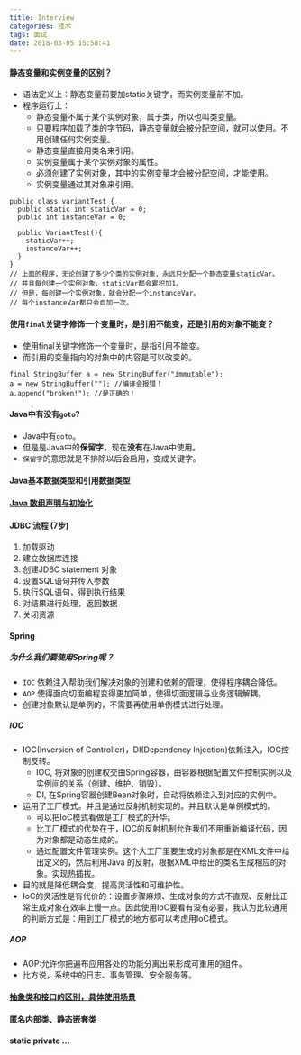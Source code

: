 ```yaml
---
title: Interview
categories: 技术
tags: 面试
date: 2018-03-05 15:58:41
---
```


#### 静态变量和实例变量的区别？
- 语法定义上：静态变量前要加static关键字，而实例变量前不加。
- 程序运行上：
  - 静态变量不属于某个实例对象，属于类，所以也叫类变量。
  - 只要程序加载了类的字节码，静态变量就会被分配空间，就可以使用。不用创建任何实例变量。
  - 静态变量直接用类名来引用。
  - 实例变量属于某个实例对象的属性。
  - 必须创建了实例对象，其中的实例变量才会被分配空间，才能使用。
  - 实例变量通过其对象来引用。

```
public class variantTest {
  public static int staticVar = 0;
  public int instanceVar = 0;

  public VariantTest(){
    staticVar++;
    instanceVar++;
  }
}
// 上面的程序，无论创建了多少个类的实例对象，永远只分配一个静态变量staticVar。
// 并且每创建一个实例对象，staticVar都会累积加1。
// 但是，每创建一个实例对象，就会分配一个instanceVar。
// 每个instanceVar都只会自加一次。
```

<!--more-->

#### 使用`final`关键字修饰一个变量时，是引用不能变，还是引用的对象不能变？
- 使用final关键字修饰一个变量时，是指引用不能变。
- 而引用的变量指向的对象中的内容是可以改变的。

```
final StringBuffer a = new StringBuffer("immutable");
a = new StringBuffer(""); //编译会报错！
a.append("broken!"); //是正确的！
```

#### Java中有没有`goto`?
- Java中有`goto`。
- 但是是Java中的**保留字**，现在**没有**在Java中使用。
- `保留字`的意思就是不排除以后会启用，变成关键字。

#### Java基本数据类型和引用数据类型

#### [Java 数组声明与初始化](https://echoguan.coding.me/2018/03/27/Java%E6%95%B0%E7%BB%84%E5%A3%B0%E6%98%8E%E4%B8%8E%E5%88%9D%E5%A7%8B%E5%8C%96/)

#### JDBC 流程 (7步)
  1. 加载驱动
  2. 建立数据库连接
  3. 创建JDBC statement 对象
  4. 设置SQL语句并传入参数
  5. 执行SQL语句，得到执行结果
  6. 对结果进行处理，返回数据
  7. 关闭资源


####  Spring
##### 为什么我们要使用Spring呢？
- `IOC` 依赖注入帮助我们解决对象的创建和依赖的管理，使得程序耦合降低。
- `AOP` 使得面向切面编程变得更加简单，使得切面逻辑与业务逻辑解耦。
- 创建对象默认是单例的，不需要再使用单例模式进行处理。

##### IOC
- IOC(Inversion of Controller)，DI(Dependency Injection)依赖注入，IOC控制反转。
  - IOC, 将对象的创建权交由Spring容器，由容器根据配置文件控制实例以及实例间的关系（创建、维护、销毁）。
  - DI, 在Spring容器创建Bean对象时，自动将依赖注入到对应的实例中。
- 运用了工厂模式。并且是通过反射机制实现的。并且默认是单例模式的。
  - 可以把IoC模式看做是工厂模式的升华。
  - 比工厂模式的优势在于，IOC的反射机制允许我们不用重新编译代码，因为对象都是动态生成的。
  - 通过配置文件管理实例。这个大工厂里要生成的对象都是在XML文件中给出定义的，然后利用Java 的反射，根据XML中给出的类名生成相应的对象。实现热插拔。
- 目的就是降低耦合度，提高灵活性和可维护性。
- IoC的灵活性是有代价的：设置步骤麻烦、生成对象的方式不直观、反射比正常生成对象在效率上慢一点。因此使用IoC要看有没有必要，我认为比较通用的判断方式是：用到工厂模式的地方都可以考虑用IoC模式。

##### AOP
- AOP:允许你把遍布应用各处的功能分离出来形成可重用的组件。
- 比方说，系统中的日志、事务管理、安全服务等。


####  [抽象类和接口的区别，具体使用场景](https://echoguan.coding.me/2018/03/06/%E6%8A%BD%E8%B1%A1%E7%B1%BB%E4%B8%8E%E6%8E%A5%E5%8F%A3/)

####  匿名内部类、静态嵌套类

#### static private ...
